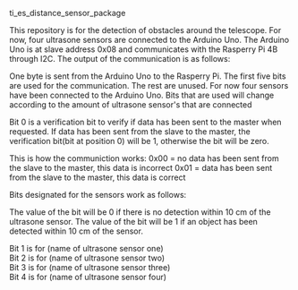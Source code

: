 ti_es_distance_sensor_package

This repository is for the detection of obstacles around the telescope. For now, four ultrasone sensors are connected to the Arduino Uno. The Arduino Uno is at slave address 0x08 and communicates with the Rasperry Pi 4B through I2C. The output of the communication is as follows:

One byte is sent from the Arduino Uno to the Rasperry Pi. The first five bits are used for the communication. The rest are unused. For now four sensors have been connected to the Arduino Uno. Bits that are used will change according to the amount of ultrasone sensor's that are connected

Bit 0 is a verification bit to verify if data has been sent to the master when requested.
If data has been sent from the slave to the master, the verification bit(bit at position 0) will be 1, otherwise the bit will be zero.

This is how the communiction works:
0x00 = no data has been sent from the slave to the master, this data is incorrect
0x01 = data has been sent from the slave to the master, this data is correct

Bits designated for the sensors work as follows:

The value of the bit will be 0 if there is no detection within 10 cm of the ultrasone sensor. 
The value of the bit will be 1 if an object has been detected within 10 cm of the sensor.

Bit 1 is for (name of ultrasone sensor one)\
Bit 2 is for (name of ultrasone sensor two)\
Bit 3 is for (name of ultrasone sensor three)\
Bit 4 is for (name of ultrasone sensor four)
